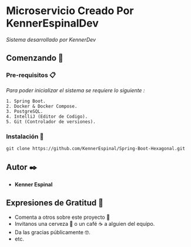 # Microservicio Creado Por KennerEspinalDev

_Sistema desarrollado por KennerDev_

## Comenzando 🚀

### Pre-requisitos 📋

_Para poder inicializar el sistema se requiere lo siguiente :_

```
1. Spring Boot.
2. Docker & Docker Compose.
3. PostgreSQL.
4. IntelliJ (Editor de Codigo).
5. Git (Controlador de versiones).
```

### Instalación 🔧
```
git clone https://github.com/KennerEspinal/Spring-Boot-Hexagonal.git
```

## Autor ✒️

* **Kenner Espinal**

## Expresiones de Gratitud 🎁

* Comenta a otros sobre este proyecto 📢
* Invitanos una cerveza 🍺 o un café ☕ a alguien del equipo. 
* Da las gracias públicamente 🤓.
* etc.
